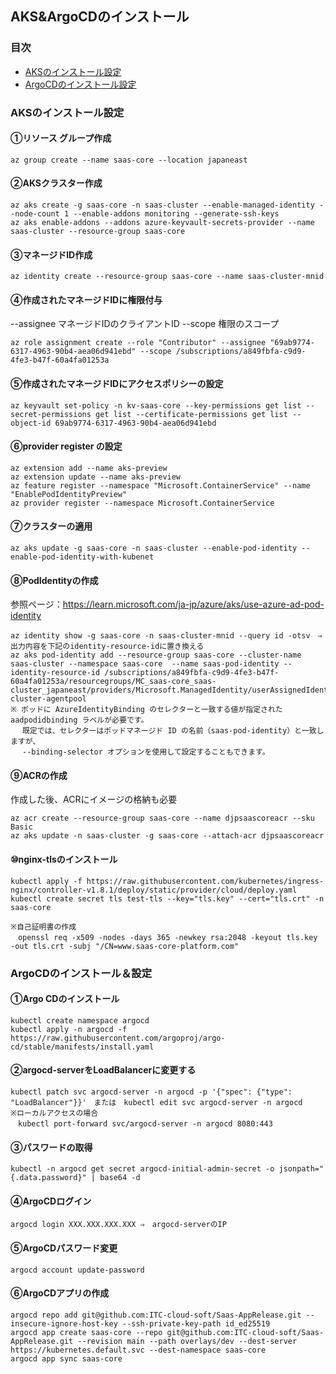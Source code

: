 AKS&ArgoCDのインストール
---
### 目次
- [AKSのインストール設定](#AKSのインストール設定)
- [ArgoCDのインストール設定](#ArgoCDのインストール設定)
### AKSのインストール設定
#### ①リソース グループ作成
```
az group create --name saas-core --location japaneast
```
#### ②AKSクラスター作成
```
az aks create -g saas-core -n saas-cluster --enable-managed-identity --node-count 1 --enable-addons monitoring --generate-ssh-keys
az aks enable-addons --addons azure-keyvault-secrets-provider --name saas-cluster --resource-group saas-core
```
#### ③マネージドID作成
```
az identity create --resource-group saas-core --name saas-cluster-mnid
```
#### ④作成されたマネージドIDに権限付与
--assignee マネージドIDのクライアントID
--scope 権限のスコープ
```
az role assignment create --role "Contributor" --assignee "69ab9774-6317-4963-90b4-aea06d941ebd" --scope /subscriptions/a849fbfa-c9d9-4fe3-b47f-60a4fa01253a
```
#### ⑤作成されたマネージドIDにアクセスポリシーの設定
```
az keyvault set-policy -n kv-saas-core --key-permissions get list --secret-permissions get list --certificate-permissions get list --object-id 69ab9774-6317-4963-90b4-aea06d941ebd
```
#### ⑥provider register の設定
```
az extension add --name aks-preview
az extension update --name aks-preview
az feature register --namespace "Microsoft.ContainerService" --name "EnablePodIdentityPreview"
az provider register --namespace Microsoft.ContainerService
```
#### ⑦クラスターの適用
```
az aks update -g saas-core -n saas-cluster --enable-pod-identity --enable-pod-identity-with-kubenet
```
#### ⑧PodIdentityの作成
参照ページ：https://learn.microsoft.com/ja-jp/azure/aks/use-azure-ad-pod-identity
```
az identity show -g saas-core -n saas-cluster-mnid --query id -otsv　⇒　出力内容を下記のidentity-resource-idに置き換える
az aks pod-identity add --resource-group saas-core --cluster-name saas-cluster --namespace saas-core  --name saas-pod-identity --identity-resource-id /subscriptions/a849fbfa-c9d9-4fe3-b47f-60a4fa01253a/resourcegroups/MC_saas-core_saas-cluster_japaneast/providers/Microsoft.ManagedIdentity/userAssignedIdentities/saas-cluster-agentpool
※ ポッドに AzureIdentityBinding のセレクターと一致する値が指定された aadpodidbinding ラベルが必要です。
　 既定では、セレクターはポッドマネージド ID の名前（saas-pod-identity）と一致しますが、
　 --binding-selector オプションを使用して設定することもできます。
```
#### ⑨ACRの作成
作成した後、ACRにイメージの格納も必要
```
az acr create --resource-group saas-core --name djpsaascoreacr --sku Basic
az aks update -n saas-cluster -g saas-core --attach-acr djpsaascoreacr
```
#### ⑩nginx-tlsのインストール
```
kubectl apply -f https://raw.githubusercontent.com/kubernetes/ingress-nginx/controller-v1.8.1/deploy/static/provider/cloud/deploy.yaml
kubectl create secret tls test-tls --key="tls.key" --cert="tls.crt" -n saas-core

※自己証明書の作成
　openssl req -x509 -nodes -days 365 -newkey rsa:2048 -keyout tls.key -out tls.crt -subj "/CN=www.saas-core-platform.com"
```
### ArgoCDのインストール＆設定
#### ①Argo CDのインストール
```
kubectl create namespace argocd
kubectl apply -n argocd -f https://raw.githubusercontent.com/argoproj/argo-cd/stable/manifests/install.yaml
```
#### ②argocd-serverをLoadBalancerに変更する
```
kubectl patch svc argocd-server -n argocd -p '{"spec": {"type": "LoadBalancer"}}'　または　kubectl edit svc argocd-server -n argocd
※ローカルアクセスの場合
　kubectl port-forward svc/argocd-server -n argocd 8080:443
```
#### ③パスワードの取得
```
kubectl -n argocd get secret argocd-initial-admin-secret -o jsonpath="{.data.password}" | base64 -d
```
#### ④ArgoCDログイン
```
argocd login XXX.XXX.XXX.XXX ⇒　argocd-serverのIP
```
#### ⑤ArgoCDパスワード変更
```
argocd account update-password 
```
#### ⑥ArgoCDアプリの作成
```
argocd repo add git@github.com:ITC-cloud-soft/Saas-AppRelease.git --insecure-ignore-host-key --ssh-private-key-path id_ed25519
argocd app create saas-core --repo git@github.com:ITC-cloud-soft/Saas-AppRelease.git --revision main --path overlays/dev --dest-server https://kubernetes.default.svc --dest-namespace saas-core
argocd app sync saas-core
```
